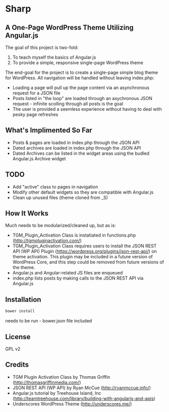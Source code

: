 Sharp
=====
A One-Page WordPress Theme Utilizing Angular.js
-----------------------------------------------

The goal of this project is two-fold:
  1. To teach myself the basics of Angular.js
  2. To provide a simple, responsive single-page WordPress theme

The end-goal for the project is to create a single-page simple blog theme for WordPress. All navigation will be handled without leaving index.php:

  - Loading a page will pull up the page content via an asynchronous request for a JSON file
  - Posts listed in "the loop" are loaded through an asychronous JSON request - infinite scolling through all posts is the goal
- The user is provided a seemless experience without having to deal with pesky page refreshes

What's Implimented So Far
-------------------------
  - Posts & pages are loaded in index.php through the JSON API
  - Dated archives are loaded in index.php through the JSON API
  - Dated Archives can be listed in the widget areas using the budled Angular.js Archive widget

TODO
----
  - Add "active" class to pages in navigation
  - Modify other default widgets so they are compatible with Angular.js
  - Clean up unused files (theme cloned from _S)
  
How It Works
------------
Much needs to be modularized/cleaned up, but as is:
  - TGM_Plugin_Activation Class is instatiated in functions.php (http://tgmpluginactivation.com/)
  - TGM_Plugin_Activation Class requires users to install the JSON REST API (WP API) Plugin (https://wordpress.org/plugins/json-rest-api/) on theme activation. This plugin may be included in a future version of WordPress Core, and this step could be removed from future versions of the theme.
  - Angular.js and Angular-related JS files are enqueued 
  - index.php lists posts by making calls to the JSON REST API via Angular.js

Installation
------------
```sh
bower install
```
needs to be run - bower.json file included

License
-------

GPL v2

Credits
-------

  - TGM Plugin Activation Class by Thomas Griffin (http://thomasgriffinmedia.com/)
  - JSON REST API (WP API) by Ryan McCue (http://ryanmccue.info/)
  - Angular.js tutorial by  Treehouse Island, Inc (http://teamtreehouse.com/library/building-with-angularjs-and-apis)
  - Underscores WordPress Theme (http://underscores.me/)
  

